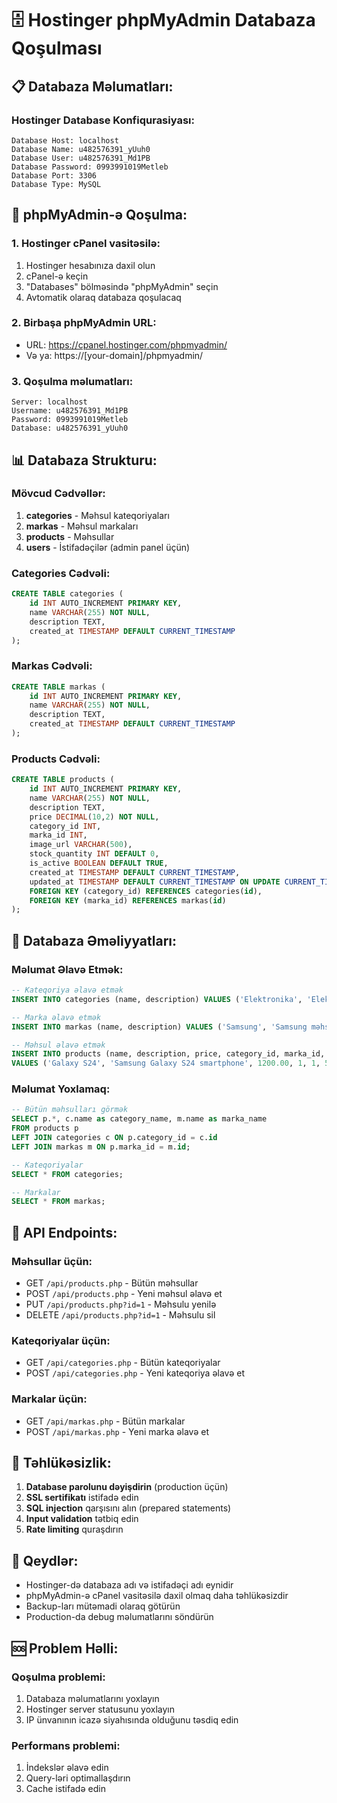 # 🗄️ Hostinger phpMyAdmin Databaza Qoşulması

## 📋 Databaza Məlumatları:

### Hostinger Database Konfiqurasiyası:
```
Database Host: localhost
Database Name: u482576391_yUuh0
Database User: u482576391_Md1PB
Database Password: 0993991019Metleb
Database Port: 3306
Database Type: MySQL
```

## 🔗 phpMyAdmin-ə Qoşulma:

### 1. Hostinger cPanel vasitəsilə:
1. Hostinger hesabınıza daxil olun
2. cPanel-ə keçin
3. "Databases" bölməsində "phpMyAdmin" seçin
4. Avtomatik olaraq databaza qoşulacaq

### 2. Birbaşa phpMyAdmin URL:
- URL: https://cpanel.hostinger.com/phpmyadmin/
- Və ya: https://[your-domain]/phpmyadmin/

### 3. Qoşulma məlumatları:
```
Server: localhost
Username: u482576391_Md1PB
Password: 0993991019Metleb
Database: u482576391_yUuh0
```

## 📊 Databaza Strukturu:

### Mövcud Cədvəllər:
1. **categories** - Məhsul kateqoriyaları
2. **markas** - Məhsul markaları
3. **products** - Məhsullar
4. **users** - İstifadəçilər (admin panel üçün)

### Categories Cədvəli:
```sql
CREATE TABLE categories (
    id INT AUTO_INCREMENT PRIMARY KEY,
    name VARCHAR(255) NOT NULL,
    description TEXT,
    created_at TIMESTAMP DEFAULT CURRENT_TIMESTAMP
);
```

### Markas Cədvəli:
```sql
CREATE TABLE markas (
    id INT AUTO_INCREMENT PRIMARY KEY,
    name VARCHAR(255) NOT NULL,
    description TEXT,
    created_at TIMESTAMP DEFAULT CURRENT_TIMESTAMP
);
```

### Products Cədvəli:
```sql
CREATE TABLE products (
    id INT AUTO_INCREMENT PRIMARY KEY,
    name VARCHAR(255) NOT NULL,
    description TEXT,
    price DECIMAL(10,2) NOT NULL,
    category_id INT,
    marka_id INT,
    image_url VARCHAR(500),
    stock_quantity INT DEFAULT 0,
    is_active BOOLEAN DEFAULT TRUE,
    created_at TIMESTAMP DEFAULT CURRENT_TIMESTAMP,
    updated_at TIMESTAMP DEFAULT CURRENT_TIMESTAMP ON UPDATE CURRENT_TIMESTAMP,
    FOREIGN KEY (category_id) REFERENCES categories(id),
    FOREIGN KEY (marka_id) REFERENCES markas(id)
);
```

## 🔧 Databaza Əməliyyatları:

### Məlumat Əlavə Etmək:
```sql
-- Kateqoriya əlavə etmək
INSERT INTO categories (name, description) VALUES ('Elektronika', 'Elektron məhsullar');

-- Marka əlavə etmək
INSERT INTO markas (name, description) VALUES ('Samsung', 'Samsung məhsulları');

-- Məhsul əlavə etmək
INSERT INTO products (name, description, price, category_id, marka_id, stock_quantity) 
VALUES ('Galaxy S24', 'Samsung Galaxy S24 smartphone', 1200.00, 1, 1, 50);
```

### Məlumat Yoxlamaq:
```sql
-- Bütün məhsulları görmək
SELECT p.*, c.name as category_name, m.name as marka_name 
FROM products p 
LEFT JOIN categories c ON p.category_id = c.id 
LEFT JOIN markas m ON p.marka_id = m.id;

-- Kateqoriyalar
SELECT * FROM categories;

-- Markalar
SELECT * FROM markas;
```

## 🚀 API Endpoints:

### Məhsullar üçün:
- GET `/api/products.php` - Bütün məhsullar
- POST `/api/products.php` - Yeni məhsul əlavə et
- PUT `/api/products.php?id=1` - Məhsulu yenilə
- DELETE `/api/products.php?id=1` - Məhsulu sil

### Kateqoriyalar üçün:
- GET `/api/categories.php` - Bütün kateqoriyalar
- POST `/api/categories.php` - Yeni kateqoriya əlavə et

### Markalar üçün:
- GET `/api/markas.php` - Bütün markalar
- POST `/api/markas.php` - Yeni marka əlavə et

## 🔐 Təhlükəsizlik:

1. **Database parolunu dəyişdirin** (production üçün)
2. **SSL sertifikatı** istifadə edin
3. **SQL injection** qarşısını alın (prepared statements)
4. **Input validation** tətbiq edin
5. **Rate limiting** quraşdırın

## 📝 Qeydlər:

- Hostinger-də databaza adı və istifadəçi adı eynidir
- phpMyAdmin-ə cPanel vasitəsilə daxil olmaq daha təhlükəsizdir
- Backup-ları mütəmadi olaraq götürün
- Production-da debug məlumatlarını söndürün

## 🆘 Problem Həlli:

### Qoşulma problemi:
1. Databaza məlumatlarını yoxlayın
2. Hostinger server statusunu yoxlayın
3. IP ünvanının icazə siyahısında olduğunu təsdiq edin

### Performans problemi:
1. İndekslər əlavə edin
2. Query-ləri optimallaşdırın
3. Cache istifadə edin